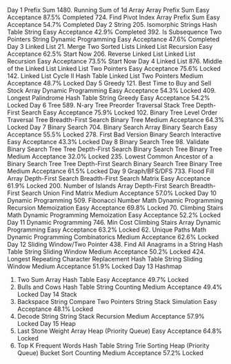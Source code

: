 Day 1
Prefix Sum
1480. Running Sum of 1d Array
Array
Prefix Sum
Easy
Acceptance 87.5%
Completed
724. Find Pivot Index
Array
Prefix Sum
Easy
Acceptance 54.7%
Completed
Day 2
String
205. Isomorphic Strings
Hash Table
String
Easy
Acceptance 42.9%
Completed
392. Is Subsequence
Two Pointers
String
Dynamic Programming
Easy
Acceptance 47.6%
Completed
Day 3
Linked List
21. Merge Two Sorted Lists
Linked List
Recursion
Easy
Acceptance 62.5%
Start Now
206. Reverse Linked List
Linked List
Recursion
Easy
Acceptance 73.5%
Start Now
Day 4
Linked List
876. Middle of the Linked List
Linked List
Two Pointers
Easy
Acceptance 75.6%
Locked
142. Linked List Cycle II
Hash Table
Linked List
Two Pointers
Medium
Acceptance 48.7%
Locked
Day 5
Greedy
121. Best Time to Buy and Sell Stock
Array
Dynamic Programming
Easy
Acceptance 54.3%
Locked
409. Longest Palindrome
Hash Table
String
Greedy
Easy
Acceptance 54.2%
Locked
Day 6
Tree
589. N-ary Tree Preorder Traversal
Stack
Tree
Depth-First Search
Easy
Acceptance 75.9%
Locked
102. Binary Tree Level Order Traversal
Tree
Breadth-First Search
Binary Tree
Medium
Acceptance 64.3%
Locked
Day 7
Binary Search
704. Binary Search
Array
Binary Search
Easy
Acceptance 55.5%
Locked
278. First Bad Version
Binary Search
Interactive
Easy
Acceptance 43.3%
Locked
Day 8
Binary Search Tree
98. Validate Binary Search Tree
Tree
Depth-First Search
Binary Search Tree
Binary Tree
Medium
Acceptance 32.0%
Locked
235. Lowest Common Ancestor of a Binary Search Tree
Tree
Depth-First Search
Binary Search Tree
Binary Tree
Medium
Acceptance 61.5%
Locked
Day 9
Graph/BFS/DFS
733. Flood Fill
Array
Depth-First Search
Breadth-First Search
Matrix
Easy
Acceptance 61.9%
Locked
200. Number of Islands
Array
Depth-First Search
Breadth-First Search
Union Find
Matrix
Medium
Acceptance 57.0%
Locked
Day 10
Dynamic Programming
509. Fibonacci Number
Math
Dynamic Programming
Recursion
Memoization
Easy
Acceptance 69.8%
Locked
70. Climbing Stairs
Math
Dynamic Programming
Memoization
Easy
Acceptance 52.2%
Locked
Day 11
Dynamic Programming
746. Min Cost Climbing Stairs
Array
Dynamic Programming
Easy
Acceptance 63.2%
Locked
62. Unique Paths
Math
Dynamic Programming
Combinatorics
Medium
Acceptance 62.6%
Locked
Day 12
Sliding Window/Two Pointer
438. Find All Anagrams in a String
Hash Table
String
Sliding Window
Medium
Acceptance 50.2%
Locked
424. Longest Repeating Character Replacement
Hash Table
String
Sliding Window
Medium
Acceptance 51.9%
Locked
Day 13
Hashmap
1. Two Sum
Array
Hash Table
Easy
Acceptance 49.7%
Locked
299. Bulls and Cows
Hash Table
String
Counting
Medium
Acceptance 49.4%
Locked
Day 14
Stack
844. Backspace String Compare
Two Pointers
String
Stack
Simulation
Easy
Acceptance 48.1%
Locked
394. Decode String
String
Stack
Recursion
Medium
Acceptance 57.9%
Locked
Day 15
Heap
1046. Last Stone Weight
Array
Heap (Priority Queue)
Easy
Acceptance 64.8%
Locked
692. Top K Frequent Words
Hash Table
String
Trie
Sorting
Heap (Priority Queue)
Bucket Sort
Counting
Medium
Acceptance 57.2%
Locked